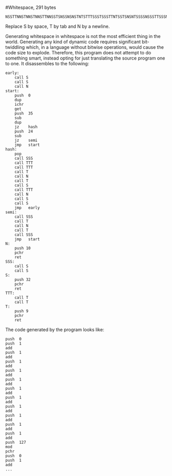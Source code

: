 #Whitespace, 291 bytes

    NSSTTNNSTNNSTNNSTTNNSSTSNSSNSNSTNTSTTTSSSTSSSTTNTSSTSNSNTSSSSNSSSTTSSSNTSSTNTSSSTNNSNTSNNSSSSSNSNNNSTSSNNSTSTNNSTSTNNSTSNNSTTNNSTSNNSTNNSTSTNNSTTNNSTNNSTNNSNTTNNSSSSTNNSTSSNNSTSNNSTTNNSTSNNSTSSNNSNTSNNSSTNSSSTSTSNTNSSNTNNSSSSNNSTNNSTNNSSNSSSTSSSSSNTNSSNTNNSSSTNNSTSNNSTSNNSSSNSSSTSSTNTNSSNTN

Replace S by space, T by tab and N by a newline.

Generating whitespace in whitespace is not the most efficient thing in the world. Generating any kind of dynamic code requires significant bit-twiddling which, in a language without bitwise operations, would cause the code size to explode. Therefore, this program does not attempt to do something smart, instead opting for just translating the source program one to one. It disassembles to the following:

    early:
        call S
        call S
        call N
    start:
        push  0
        dup
        ichr
        get
        push  35
        sub
        dup
        jz    hash
        push  24
        sub
        jz    semi
        jmp   start
    hash:
        pop
        call SSS
        call TTT
        call TTT
        call T
        call N
        call T
        call S
        call TTT
        call N
        call S
        call S
        jmp   early
    semi:
        call SSS
        call T
        call N
        call T
        call SSS
        jmp   start
    N:
        push 10
        pchr
        ret
    SSS:
        call S
        call S
    S:
        push 32
        pchr
        ret
    TTT:
        call T
        call T
    T:
        push 9
        pchr
        ret

The code generated by the program looks like:

    push  0
    push  1
    add
    push  1
    add
    push  1
    add
    push  1
    add
    push  1
    add
    push  1
    add
    push  1
    add
    push  1
    add
    push  1
    add
    push  1
    add
    push  1
    add
    push  127
    mod
    pchr
    push  0
    push  1
    add
    ...